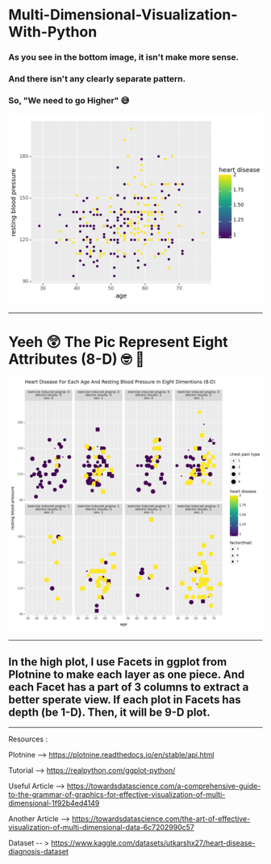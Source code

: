 # Multi-Dimensional-Visualization-With-Python

### As you see in the bottom image, it isn't make more sense. 

### And there isn't any clearly separate pattern.

### So, "We need to go Higher" 😅 

![](https://github.com/Ahmed-G-ElTaher/Multi-Dimensional-Visualization-With-Python-9-D/blob/main/output0.png)
______________________________________________________________________
# Yeeh 😲 The Pic Represent Eight Attributes (8-D) 🤓 📢 

![](https://github.com/Ahmed-G-ElTaher/Multi-Dimensional-Visualization-With-Python-9-D/blob/main/output.png)

_____________________________________________________________________


## In the high plot, I use Facets in ggplot from Plotnine to make each layer as one piece. And each Facet has a part of 3 columns to extract a better sperate view. If each plot in Facets has depth (be 1-D). Then, it will be 9-D plot. 

_______________________________________________________________________



Resources :

Plotnine  -->  https://plotnine.readthedocs.io/en/stable/api.html

Tutorial  -->  https://realpython.com/ggplot-python/

Useful Article  --> https://towardsdatascience.com/a-comprehensive-guide-to-the-grammar-of-graphics-for-effective-visualization-of-multi-dimensional-1f92b4ed4149

Another Article  --> https://towardsdatascience.com/the-art-of-effective-visualization-of-multi-dimensional-data-6c7202990c57

Dataset  -- >  https://www.kaggle.com/datasets/utkarshx27/heart-disease-diagnosis-dataset
 
